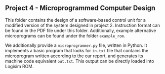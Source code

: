 ## Project 4 - Microprogrammed Computer Design

This folder contains the design of a software-based control unit for a modified version of the system designed in project 2. Instruction format can be found in the PDF file under this folder. Additionally, example alternative microprograms can be found under the folder `example_rom`. 

We additionally provide a `microprogrammer.py` file, written in Python. It implements a basic program that looks for `in.txt` file that contains the microprogram written according to the our report, and generates its machine code equivalent `out.txt`. This output can be directly loaded into Logisim ROM. 